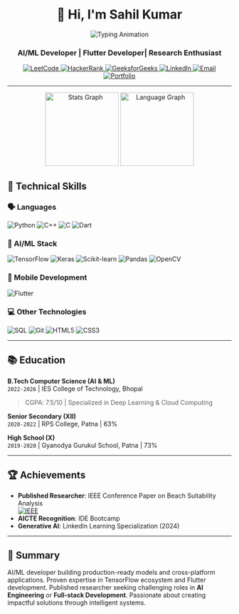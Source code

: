 <h1 align="center">👋 Hi, I'm Sahil Kumar</h1>
<p align="center">
  <img src="https://readme-typing-svg.demolab.com?font=Fira+Code&pause=1000&color=22D3EE&center=true&width=435&lines=Machine+Learning+Engineer;Flutter+Developer;IEEE+Published+Researcher;AI+Solutions+Architect" alt="Typing Animation" />
</p>
<h3 align="center">AI/ML Developer | Flutter Developer| Research Enthusiast</h3>

<p align="center">
  <a href="https://leetcode.com/u/Sahilgupta969/">
  <img src="https://img.shields.io/badge/LeetCode-FFA116?logo=leetcode&logoColor=black&style=for-the-badge" alt="LeetCode">
</a>
<a href="https://www.hackerrank.com/profile/sahilkumae938">
  <img src="https://img.shields.io/badge/HackerRank-00EA64?logo=hackerrank&logoColor=black&style=for-the-badge" alt="HackerRank">
</a>
<a href="https://www.geeksforgeeks.org/user/sahilgupta969/">
  <img src="https://img.shields.io/badge/GeeksforGeeks-2F8D46?logo=geeksforgeeks&logoColor=white&style=for-the-badge" alt="GeeksforGeeks">
</a>
  <a href="https://linkedin.com/in/sahil-kumar-11731b28a">
    <img src="https://img.shields.io/badge/LinkedIn-0A66C2?logo=linkedin&logoColor=white&style=for-the-badge" alt="LinkedIn">
  </a>
  <a href="mailto:contact.sahilkumar969@gmail.com">
    <img src="https://img.shields.io/badge/Email-EA4335?logo=gmail&logoColor=white&style=for-the-badge" alt="Email">
  </a>
  <a href="https://github.com/sahilgupta969">
    <img src="https://img.shields.io/badge/Portfolio-4285F4?logo=google-chrome&logoColor=white&style=for-the-badge" alt="Portfolio">
  </a>
</p>

---
<div align="center">
  <img src="https://github-readme-stats.vercel.app/api?username=SahilKupta969&show_icons=true&theme=radical&hide_border=true&include_all_commits=true" height="165" alt="Stats Graph" />
  <img src="https://github-readme-stats.vercel.app/api/top-langs/?username=SahilKumar969&layout=compact&theme=radical&hide_border=true&langs_count=10" height="165" alt="Language Graph" />
</div>

## 🔧 Technical Skills

### 🗣️ Languages
![Python](https://img.shields.io/badge/Python-3776AB?logo=python&logoColor=white)
![C++](https://img.shields.io/badge/C++-00599C?logo=c%2B%2B&logoColor=white)
![C](https://img.shields.io/badge/C-A8B9CC?logo=c&logoColor=black)
![Dart](https://img.shields.io/badge/Dart-0175C2?logo=dart&logoColor=white)

### 🤖 AI/ML Stack
![TensorFlow](https://img.shields.io/badge/TensorFlow-FF6F00?logo=tensorflow&logoColor=white)
![Keras](https://img.shields.io/badge/Keras-D00000?logo=keras&logoColor=white)
![Scikit-learn](https://img.shields.io/badge/ScikitLearn-F7931E?logo=scikitlearn&logoColor=white)
![Pandas](https://img.shields.io/badge/Pandas-150458?logo=pandas&logoColor=white)
![OpenCV](https://img.shields.io/badge/OpenCV-5C3EE8?logo=opencv&logoColor=white)

### 📱 Mobile Development
![Flutter](https://img.shields.io/badge/Flutter-02569B?logo=flutter&logoColor=white)

### 💻 Other Technologies
![SQL](https://img.shields.io/badge/SQL-4479A1?logo=postgresql&logoColor=white)
![Git](https://img.shields.io/badge/Git-F05032?logo=git&logoColor=white)
![HTML5](https://img.shields.io/badge/HTML5-E34F26?logo=html5&logoColor=white)
![CSS3](https://img.shields.io/badge/CSS3-1572B6?logo=css3&logoColor=white)

---


## 📚 Education

**B.Tech Computer Science (AI & ML)**  
`2022-2026` | IES College of Technology, Bhopal  
> CGPA: 7.5/10 | Specialized in Deep Learning & Cloud Computing  

**Senior Secondary (XII)**  
`2020-2022` | RPS College, Patna | 63%  

**High School (X)**  
`2019-2020` | Gyanodya Gurukul School, Patna | 73%  

---

## 🏆 Achievements
- **Published Researcher**: IEEE Conference Paper on Beach Suitability Analysis  
  [![IEEE](https://img.shields.io/badge/IEEE-00629B?logo=ieee&logoColor=white)](https://ieeexplore.ieee.org/document/XXXXXXX)  
- **AICTE Recognition**: IDE Bootcamp 
- **Generative AI**: LinkedIn Learning Specialization (2024)

---

## 📌 Summary  
AI/ML developer building production-ready models and cross-platform applications. Proven expertise in TensorFlow ecosystem and Flutter development. Published researcher seeking challenging roles in **AI Engineering** or **Full-stack Development**. Passionate about creating impactful solutions through intelligent systems.


